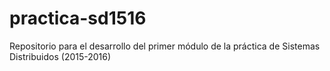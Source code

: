 # practica-sd1516
Repositorio para el desarrollo del primer módulo de la práctica de Sistemas Distribuidos (2015-2016)
